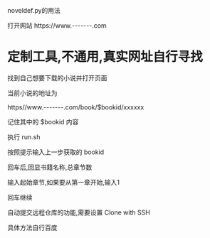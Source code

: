 
noveldef.py的用法

打开网站 https://www.-------.com


#  定制工具,不通用,真实网址自行寻找


找到自己想要下载的小说并打开页面

当前小说的地址为

https//www.-------.com/book/$bookid/xxxxxx

记住其中的 $bookid 内容

执行 run.sh

按照提示输入上一步获取的 bookid

回车后,回显书籍名称,总章节数

输入起始章节,如果要从第一章开始,输入1

回车继续

自动提交远程仓库的功能,需要设置 Clone with SSH 

具体方法自行百度
